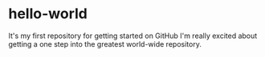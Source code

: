 # hello-world
It's my first repository for getting started on GitHub
I'm really excited about getting a one step into the greatest world-wide repository.
